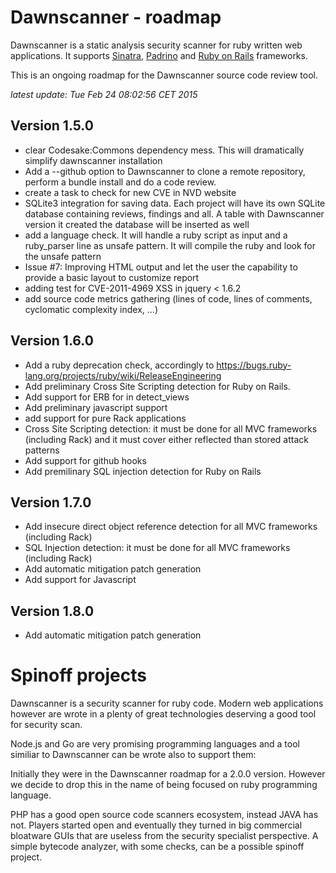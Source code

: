 # Dawnscanner - roadmap

Dawnscanner is a static analysis security scanner for ruby written web applications.
It supports [Sinatra](http://www.sinatrarb.com),
[Padrino](http://www.padrinorb.com) and [Ruby on Rails](http://rubyonrails.org)
frameworks.

This is an ongoing roadmap for the Dawnscanner source code review tool.

_latest update: Tue Feb 24 08:02:56 CET 2015_

## Version 1.5.0

* clear Codesake:Commons dependency mess. This will dramatically simplify
  dawnscanner installation
* Add a --github option to Dawnscanner to clone a remote repository, perform
  a bundle install and do a code review.
* create a task to check for new CVE in NVD website
* SQLite3 integration for saving data. Each project will have its own SQLite
  database containing reviews, findings and all. A table with Dawnscanner version it
  created the database will be inserted as well
* add a language check. It will handle a ruby script as input and a
  ruby\_parser line as unsafe pattern. It will compile the ruby and look for
  the unsafe pattern
* Issue #7: Improving HTML output and let the user the capability to provide a
  basic layout to customize report
* adding test for CVE-2011-4969  XSS in jquery < 1.6.2
* add source code metrics gathering (lines of code, lines of comments,
  cyclomatic complexity index, ...)


## Version 1.6.0

* Add a ruby deprecation check, accordingly to
  https://bugs.ruby-lang.org/projects/ruby/wiki/ReleaseEngineering
* Add preliminary Cross Site Scripting detection for Ruby on Rails.
* Add support for ERB for in detect\_views
* Add preliminary javascript support
* add support for pure Rack applications
* Cross Site Scripting detection: it must be done for all MVC frameworks
  (including Rack) and it must cover either reflected than stored attack
  patterns
* Add support for github hooks
* Add premilinary SQL injection detection for Ruby on Rails

## Version 1.7.0

* Add insecure direct object reference detection for all MVC frameworks (including Rack)
* SQL Injection detection: it must be done for all MVC frameworks (including Rack)
* Add automatic mitigation patch generation
* Add support for Javascript

## Version 1.8.0

* Add automatic mitigation patch generation

# Spinoff projects

Dawnscanner is a security scanner for ruby code. Modern web applications
however are wrote in a plenty of great technologies deserving a good tool for
security scan.

Node.js and Go are very promising programming languages and a tool similiar to
Dawnscanner can be wrote also to support them:

Initially they were in the Dawnscanner roadmap for a 2.0.0 version. However
we decide to drop this in the name of being focused on ruby programming
language.

PHP has a good open source code scanners ecosystem, instead JAVA has not.
Players started open and eventually they turned in big commercial bloatware
GUIs that are useless from the security specialist perspective. A simple
bytecode analyzer, with some checks, can be a possible spinoff project.
